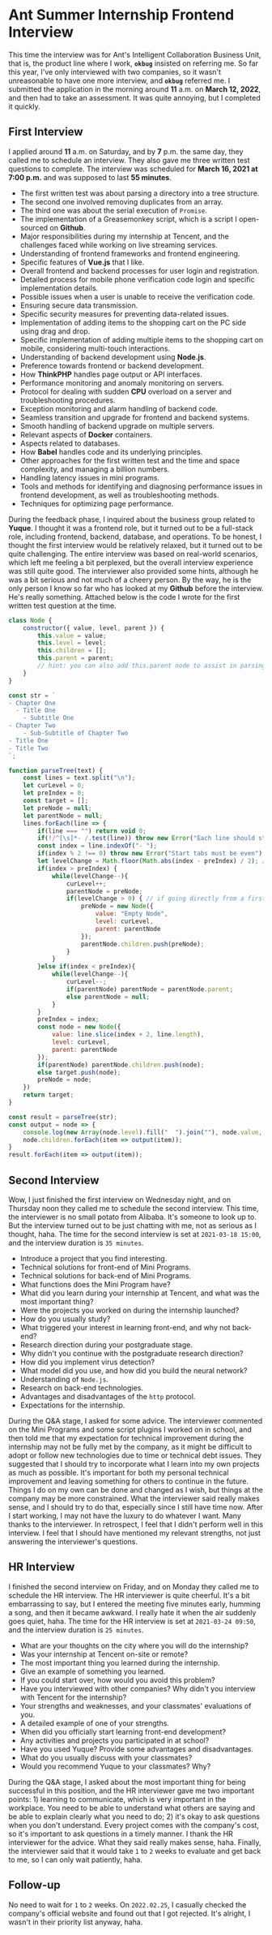 # Ant Summer Internship Frontend Interview

This time the interview was for Ant's Intelligent Collaboration Business Unit, that is, the product line where I work, **`okbug`** insisted on referring me. So far this year, I've only interviewed with two companies, so it wasn't unreasonable to have one more interview, and **`okbug`** referred me. I submitted the application in the morning around **11** a.m. on **March 12, 2022**, and then had to take an assessment. It was quite annoying, but I completed it quickly.

## First Interview
I applied around **11** a.m. on Saturday, and by **7** p.m. the same day, they called me to schedule an interview. They also gave me three written test questions to complete. The interview was scheduled for **March 16, 2021 at 7:00 p.m.** and was supposed to last **55 minutes**.

* The first written test was about parsing a directory into a tree structure.
* The second one involved removing duplicates from an array.
* The third one was about the serial execution of `Promise`.
* The implementation of a Greasemonkey script, which is a script I open-sourced on **Github**.
* Major responsibilities during my internship at Tencent, and the challenges faced while working on live streaming services.
* Understanding of frontend frameworks and frontend engineering.
* Specific features of **Vue.js** that I like.
* Overall frontend and backend processes for user login and registration.
* Detailed process for mobile phone verification code login and specific implementation details.
* Possible issues when a user is unable to receive the verification code.
* Ensuring secure data transmission.
* Specific security measures for preventing data-related issues.
* Implementation of adding items to the shopping cart on the PC side using drag and drop.
* Specific implementation of adding multiple items to the shopping cart on mobile, considering multi-touch interactions.
* Understanding of backend development using **Node.js**.
* Preference towards frontend or backend development.
* How **ThinkPHP** handles page output or API interfaces.
* Performance monitoring and anomaly monitoring on servers.
* Protocol for dealing with sudden **CPU** overload on a server and troubleshooting procedures.
* Exception monitoring and alarm handling of backend code.
* Seamless transition and upgrade for frontend and backend systems.
* Smooth handling of backend upgrade on multiple servers.
* Relevant aspects of **Docker** containers.
* Aspects related to databases.
* How **Babel** handles code and its underlying principles.
* Other approaches for the first written test and the time and space complexity, and managing a billion numbers.
* Handling latency issues in mini programs.
* Tools and methods for identifying and diagnosing performance issues in frontend development, as well as troubleshooting methods.
* Techniques for optimizing page performance.

During the feedback phase, I inquired about the business group related to **Yuque**. I thought it was a frontend role, but it turned out to be a full-stack role, including frontend, backend, database, and operations. To be honest, I thought the first interview would be relatively relaxed, but it turned out to be quite challenging. The entire interview was based on real-world scenarios, which left me feeling a bit perplexed, but the overall interview experience was still quite good. The interviewer also provided some hints, although he was a bit serious and not much of a cheery person. By the way, he is the only person I know so far who has looked at my **Github** before the interview. He's really something. Attached below is the code I wrote for the first written test question at the time.

```javascript
class Node {
    constructor({ value, level, parent }) {
        this.value = value;
        this.level = level;
        this.children = [];
        this.parent = parent;
        // hint: you can also add this.parent node to assist in parsing the data structure
    }
}

const str = `
- Chapter One
  - Title One
    - Subtitle One
- Chapter Two
    - Sub-Subtitle of Chapter Two
- Title One
- Title Two
`;

function parseTree(text) {
    const lines = text.split("\n");
    let curLevel = 0;
    let preIndex = 0;
    const target = [];
    let preNode = null;
    let parentNode = null;
    lines.forEach(line => {
        if(line === "") return void 0;
        if(!/^[\s]*- /.test(line)) throw new Error("Each line should start with - ");
        const index = line.indexOf("- ");
        if(index % 2 !== 0) throw new Error("Start tabs must be even");
        let levelChange = Math.floor(Math.abs(index - preIndex) / 2); // level change
        if(index > preIndex) {
            while(levelChange--){
                curLevel++;
                parentNode = preNode;
                if(levelChange > 0) { // if going directly from a first-level title to a third-level one, add an empty node
                    preNode = new Node({
                        value: "Empty Node",
                        level: curLevel,
                        parent: parentNode
                    });
                    parentNode.children.push(preNode);
                }
            }
        }else if(index < preIndex){
            while(levelChange--){
                curLevel--;
                if(parentNode) parentNode = parentNode.parent;
                else parentNode = null;
            }
        } 
        preIndex = index;
        const node = new Node({
            value: line.slice(index + 2, line.length), 
            level: curLevel, 
            parent: parentNode
        });
        if(parentNode) parentNode.children.push(node);
        else target.push(node);
        preNode = node;
    })
    return target;
}
```

```javascript
const result = parseTree(str);
const output = node => {
    console.log(new Array(node.level).fill("  ").join(""), node.value, node.level);
    node.children.forEach(item => output(item));
}
result.forEach(item => output(item));
```

## Second Interview
Wow, I just finished the first interview on Wednesday night, and on Thursday noon they called me to schedule the second interview. This time, the interviewer is no small potato from Alibaba. It's someone to look up to. But the interview turned out to be just chatting with me, not as serious as I thought, haha. The time for the second interview is set at `2021-03-18 15:00`, and the interview duration is `35 minutes`.

* Introduce a project that you find interesting.
* Technical solutions for front-end of Mini Programs.
* Technical solutions for back-end of Mini Programs.
* What functions does the Mini Program have?
* What did you learn during your internship at Tencent, and what was the most important thing?
* Were the projects you worked on during the internship launched?
* How do you usually study?
* What triggered your interest in learning front-end, and why not back-end?
* Research direction during your postgraduate stage.
* Why didn't you continue with the postgraduate research direction?
* How did you implement virus detection?
* What model did you use, and how did you build the neural network?
* Understanding of `Node.js`.
* Research on back-end technologies.
* Advantages and disadvantages of the `http` protocol.
* Expectations for the internship.

During the Q&A stage, I asked for some advice. The interviewer commented on the Mini Programs and some script plugins I worked on in school, and then told me that my expectation for technical improvement during the internship may not be fully met by the company, as it might be difficult to adopt or follow new technologies due to time or technical debt issues. They suggested that I should try to incorporate what I learn into my own projects as much as possible. It's important for both my personal technical improvement and leaving something for others to continue in the future. Things I do on my own can be done and changed as I wish, but things at the company may be more constrained. What the interviewer said really makes sense, and I should try to do that, especially since I still have time now. After I start working, I may not have the luxury to do whatever I want. Many thanks to the interviewer. In retrospect, I feel that I didn't perform well in this interview. I feel that I should have mentioned my relevant strengths, not just answering the interviewer's questions.

## HR Interview
I finished the second interview on Friday, and on Monday they called me to schedule the HR interview. The HR interviewer is quite cheerful. It's a bit embarrassing to say, but I entered the meeting five minutes early, humming a song, and then it became awkward. I really hate it when the air suddenly goes quiet, haha. The time for the HR interview is set at `2021-03-24 09:50`, and the interview duration is `25 minutes`.

* What are your thoughts on the city where you will do the internship?
* Was your internship at Tencent on-site or remote?
* The most important thing you learned during the internship.
* Give an example of something you learned.
* If you could start over, how would you avoid this problem?
* Have you interviewed with other companies? Why didn't you interview with Tencent for the internship?
* Your strengths and weaknesses, and your classmates' evaluations of you.
* A detailed example of one of your strengths.
* When did you officially start learning front-end development?
* Any activities and projects you participated in at school?
* Have you used Yuque? Provide some advantages and disadvantages.
* What do you usually discuss with your classmates?
* Would you recommend Yuque to your classmates? Why?

During the Q&A stage, I asked about the most important thing for being successful in this position, and the HR interviewer gave me two important points: 1) learning to communicate, which is very important in the workplace. You need to be able to understand what others are saying and be able to explain clearly what you need to do; 2) it's okay to ask questions when you don't understand. Every project comes with the company's cost, so it's important to ask questions in a timely manner. I thank the HR interviewer for the advice. What they said really makes sense, haha. Finally, the interviewer said that it would take `1` to `2` weeks to evaluate and get back to me, so I can only wait patiently, haha.

## Follow-up
No need to wait for `1` to `2` weeks. On `2022.02.25`, I casually checked the company's official website and found out that I got rejected. It's alright, I wasn't in their priority list anyway, haha.